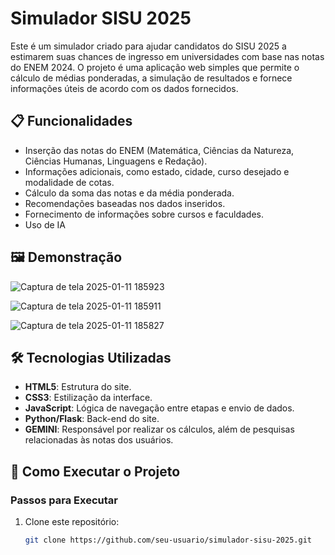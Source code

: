 
# Simulador SISU 2025

Este é um simulador criado para ajudar candidatos do SISU 2025 a estimarem suas chances de ingresso em universidades com base nas notas do ENEM 2024. O projeto é uma aplicação web simples que permite o cálculo de médias ponderadas, a simulação de resultados e fornece informações úteis de acordo com os dados fornecidos.

## 📋 Funcionalidades

- Inserção das notas do ENEM (Matemática, Ciências da Natureza, Ciências Humanas, Linguagens e Redação).
- Informações adicionais, como estado, cidade, curso desejado e modalidade de cotas.
- Cálculo da soma das notas e da média ponderada.
- Recomendações baseadas nos dados inseridos.
- Fornecimento de informações sobre cursos e faculdades.
- Uso de IA

## 🖼️ Demonstração

![Captura de tela 2025-01-11 185923](https://github.com/user-attachments/assets/69589c7f-2c6a-4889-be84-bb8bfbdcfca3)

![Captura de tela 2025-01-11 185911](https://github.com/user-attachments/assets/d026f654-22e0-407c-bb88-ff26e571122c)

![Captura de tela 2025-01-11 185827](https://github.com/user-attachments/assets/34863896-9de1-416b-b8cb-82da05bb4c18)

## 🛠️ Tecnologias Utilizadas

- **HTML5**: Estrutura do site.
- **CSS3**: Estilização da interface.
- **JavaScript**: Lógica de navegação entre etapas e envio de dados.
- **Python/Flask**: Back-end do site.
- **GEMINI**: Responsável por realizar os cálculos, além de pesquisas relacionadas às notas dos usuários.

## 🚀 Como Executar o Projeto

### Passos para Executar

1. Clone este repositório:
   ```bash
   git clone https://github.com/seu-usuario/simulador-sisu-2025.git
   ```
